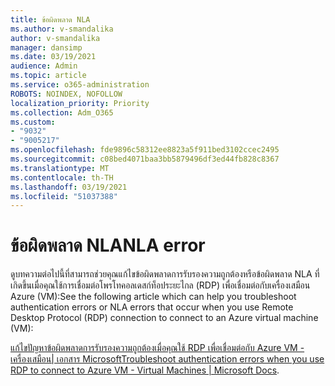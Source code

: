 ```yaml
---
title: ข้อผิดพลาด NLA
ms.author: v-smandalika
author: v-smandalika
manager: dansimp
ms.date: 03/19/2021
audience: Admin
ms.topic: article
ms.service: o365-administration
ROBOTS: NOINDEX, NOFOLLOW
localization_priority: Priority
ms.collection: Adm_O365
ms.custom:
- "9032"
- "9005217"
ms.openlocfilehash: fde9896c58312ee8823a5f911bed3102ccec2495
ms.sourcegitcommit: c08bed4071baa3bb5879496df3ed44fb828c8367
ms.translationtype: MT
ms.contentlocale: th-TH
ms.lasthandoff: 03/19/2021
ms.locfileid: "51037388"
---
```

# <a name="nla-error"></a><span data-ttu-id="dd853-102">ข้อผิดพลาด NLA</span><span class="sxs-lookup"><span data-stu-id="dd853-102">NLA error</span></span>

<span data-ttu-id="dd853-103">ดูบทความต่อไปนี้ที่สามารถช่วยคุณแก้ไขข้อผิดพลาดการรับรองความถูกต้องหรือข้อผิดพลาด NLA ที่เกิดขึ้นเมื่อคุณใช้การเชื่อมต่อโพรโทคอลเดสก์ท็อประยะไกล (RDP) เพื่อเชื่อมต่อกับเครื่องเสมือน Azure (VM):</span><span class="sxs-lookup"><span data-stu-id="dd853-103">See the following article which can help you troubleshoot authentication errors or NLA errors that occur when you use Remote Desktop Protocol (RDP) connection to connect to an Azure virtual machine (VM):</span></span>

<span data-ttu-id="dd853-104">[แก้ไขปัญหาข้อผิดพลาดการรับรองความถูกต้องเมื่อคุณใช้ RDP เพื่อเชื่อมต่อกับ Azure VM - เครื่องเสมือน| เอกสาร Microsoft](https://docs.microsoft.com/troubleshoot/azure/virtual-machines/cannot-connect-rdp-azure-vm)</span><span class="sxs-lookup"><span data-stu-id="dd853-104">[Troubleshoot authentication errors when you use RDP to connect to Azure VM - Virtual Machines | Microsoft Docs](https://docs.microsoft.com/troubleshoot/azure/virtual-machines/cannot-connect-rdp-azure-vm).</span></span>



